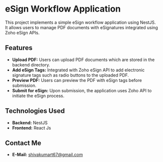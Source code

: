 # eSign Workflow Application

This project implements a simple eSign workflow application using NestJS. It allows users to manage PDF documents with eSignatures integrated using Zoho eSign APIs.

## Features

- **Upload PDF:** Users can upload PDF documents which are stored in the backend directory.
- **Add eSign Tags:** Integrated with Zoho eSign API to add electronic signature tags such as radio buttons to the uploaded PDF.
- **Preview PDF:** Users can preview the PDF with eSign tags before submission.
- **Submit for eSign:** Upon submission, the application uses Zoho API to initiate the eSign process.

## Technologies Used

- **Backend:** NestJS
- **Frontend:** React Js

 ## Contact Me

- **E-Mail:** shivakumart67@gmail.com


